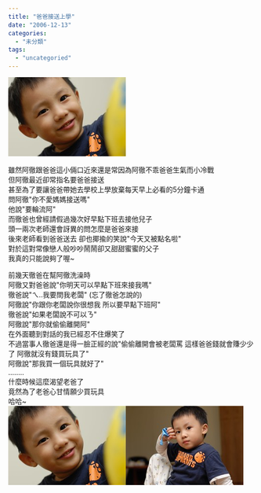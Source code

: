 ```yaml
---
title: "爸爸接送上學"
date: "2006-12-13"
categories: 
  - "未分類"
tags: 
  - "uncategoried"
---
```


![](images/313528881_62b2231363_m.jpg)

雖然阿徹跟爸爸這小倆口近來還是常因為阿徹不乖爸爸生氣而小冷戰  
但阿徹最近卻常指名要爸爸接送  
甚至為了要讓爸爸帶她去學校上學放棄每天早上必看的5分鐘卡通  
問阿徹"你不愛媽媽接送嗎"  
他說"要輪流阿"  
而徹爸也曾經請假過幾次好早點下班去接他兒子  
頭一兩次老師還會訝異的問怎麼是爸爸來接  
後來老師看到爸爸送去 卻也揶揄的笑說"今天又被點名啦"  
對於這對常像戀人般吵吵鬧鬧卻又甜甜蜜蜜的父子  
我真的只能說夠了喔~

前幾天徹爸在幫阿徹洗澡時  
阿徹又對爸爸說"你明天可以早點下班來接我嗎"  
徹爸說"ㄟ..我要問我老闆" (忘了徹爸怎說的)  
阿徹說"你跟你老闆說你很想我 所以要早點下班阿"  
徹爸說"如果老闆說不可以ㄋ"  
阿徹說"那你就偷偷離開阿"  
在外面聽到對話的我已經忍不住爆笑了  
不過當事人徹爸還是得一臉正經的說"偷偷離開會被老闆罵 這樣爸爸錢就會賺少少了 阿徹就沒有錢買玩具了"  
阿徹說"那我買一個玩具就好了"  
........  
什麼時候這麼渴望老爸了  
竟然為了老爸心甘情願少買玩具  
哈哈~  
![](images/313528881_62b2231363_m.jpg)![](images/313528712_dbfb88de59_m.jpg)
